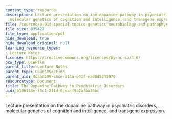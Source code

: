```yaml
---
content_type: resource
description: Lecture presentation on the dopamine pathway in psychiatric disorders,
  molecular genetics of cognition and intelligence, and transgene expression.
file: /courses/9-914-special-topics-genetics-neurobiology-and-pathophysiology-of-psychiatric-disorders-fall-2008/b106133ef6c1211d6ceaf9a2afba36bc_MIT9_914f08_lec05.pdf
file_size: 835427
file_type: application/pdf
hide_download: true
hide_download_original: null
learning_resource_types:
- Lecture Notes
license: https://creativecommons.org/licenses/by-nc-sa/4.0/
ocw_type: OCWFile
parent_title: Lecture Notes
parent_type: CourseSection
parent_uid: 4caad299-c5ce-511a-d41f-ead0d5341979
resourcetype: Document
title: The Dopamine Pathway in Psychiatric Disorders
uid: b106133e-f6c1-211d-6cea-f9a2afba36bc
---
```

Lecture presentation on the dopamine pathway in psychiatric disorders, molecular genetics of cognition and intelligence, and transgene expression.